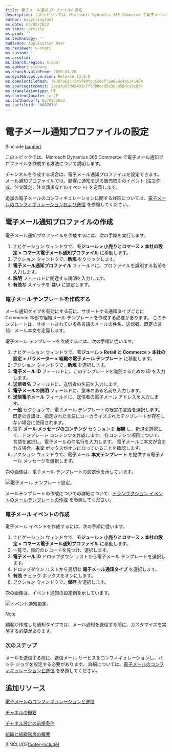 ```yaml
---
title: 電子メール通知プロファイルの設定
description: このトピックでは、Microsoft Dynamics 365 Commerce で電子メール通知プロファイルを作成する方法について説明します。
author: bicyclingfool
ms.date: 02/02/2022
ms.topic: article
ms.prod: ''
ms.technology: ''
audience: Application User
ms.reviewer: v-chgri
ms.custom: ''
ms.assetid: ''
ms.search.region: Global
ms.author: stuharg
ms.search.validFrom: 2020-01-20
ms.dyn365.ops.version: Release 10.0.8
ms.openlocfilehash: 7a7d796a173a6f9dfcd62e1f73e078cac614145e
ms.sourcegitcommit: 2aca3a95d42403c7f5d80dcd5e3ee958dca5c894
ms.translationtype: HT
ms.contentlocale: ja-JP
ms.lasthandoff: 02/03/2022
ms.locfileid: "8087870"
---
```

# <a name="set-up-an-email-notification-profile"></a>電子メール通知プロファイルの設定

[!include [banner](includes/banner.md)]

このトピックでは、Microsoft Dynamics 365 Commerce で電子メール通知プロファイルを作成する方法について説明します。

チャンネルを作成する場合は、電子メール通知プロファイルを設定できます。 メール通知プロファイルでは、顧客に通知を送る販売取引のイベント (注文作成、注文確定、注文請求などのイベント) を定義します。 

追加の電子メールのコンフィギュレーションに関する詳細については、[電子メールのコンフィギュレーションおよび送信](../fin-ops-core/fin-ops/organization-administration/configure-email.md?toc=/dynamics365/commerce/toc.json) を参照してください。

## <a name="create-an-email-notification-profile"></a>電子メール通知プロファイルの作成

電子メール通知プロファイルを作成するには、次の手順を実行します。

1. ナビゲーション ウィンドウで、**モジュール \> 小売りとコマース \> 本社の設定 \> コマース電子メール通知プロファイル** に移動します。
1. アクション ウィンドウで、**新規** をクリックします。
1. **電子メール通知プロファイル** フィールドに、プロファイルを識別する名前を入力します。
1. **説明** フィールドに関連する説明を入力します。
1. **有効な** スイッチを **はい** に設定します。

### <a name="create-an-email-template"></a>電子メール テンプレートを作成する

メール通知タイプを有効にする前に、サポートする通知タイプごとに Commerce 本部で組織メール テンプレートを作成する必要があります。 このテンプレートは、サポートされている各言語のメールの件名、送信者、既定の言語、メール本文を定義します。

電子メール テンプレートを作成するには、次の手順に従います。

1. ナビゲーション ウィンドウで、**モジュール \> Retail と Commerce \> 本社の設定 \> パラメーター \> 組織の電子メール テンプレート** に移動します。
1. アクション ウィンドウで、**新規** を選択します。
1. **電子メール ID** フィールドに、このテンプレートを識別するための ID を入力します。
1. **送信者名** フィールドに、送信者の名前を入力します。
1. **電子メールの説明** フィールドに、意味のある名前を入力します。
1. **送信電子メール** フィールドに、送信者の電子メール アドレスを入力します。
1. **一般** セクションで、電子メール テンプレートの既定の言語を選択します。 既定の言語は、指定された言語にローカライズされたテンプレートが存在しない場合に使用されます。
1. 電子 **メール メッセージのコンテンツ** セクションを **展開** し、新規を選択して、テンプレート コンテンツを作成します。 各コンテンツ項目について、言語を選択し、電子メールの件名行を入力します。 電子メールに本文が含まれる場合、**本文** ボックスがオンになっていることを確認します。
1. アクション ウィンドウで、電子メール **本文テンプレート** を提供する電子メール メッセージを選択します。

次の画像は、電子メール テンプレートの設定例を示しています。

![電子メール テンプレート設定。](media/email-template.png)

メールテンプレートの作成についての詳細について、[トランザクション イベントのメールテンプレートの作成](email-templates-transactions.md) を参照してください。 

### <a name="create-an-email-event"></a>電子メール イベントの作成

電子メール イベントを作成するには、次の手順に従います。

1. ナビゲーション ウィンドウで、**モジュール \> 小売りとコマース \> 本社の設定 \> コマース電子メール通知プロファイル** に移動します。
1. 一覧で、目的のレコードを見つけ、選択します。 
1. **電子メール ID** ドロップダウン リストから電子メール テンプレートを選択します。
1. ドロップダウン リストから適切な **電子メール通知タイプ** を選択します。
1. **有効** チェック ボックスをオンにします。
1. アクション ウィンドウで、**保存** を選択します。

次の画像は、イベント通知の設定例を示しています。

![イベント通知設定。](media/email-notification-profile.png)

> [!NOTE]
> 顧客が作成した通知タイプでは、メール通知を送信する前に、カスタマイズを実施する必要があります。

### <a name="next-steps"></a>次のステップ

メールを送信する前に、送信メール サービスをコンフィギュレーションし、バッチ ジョブを設定する必要があります。 詳細については、[電子メールのコンフィギュレーションと送信](../fin-ops-core/fin-ops/organization-administration/configure-email.md?toc=/dynamics365/commerce/toc.json) を参照してください。

## <a name="additional-resources"></a>追加リソース

[電子メールのコンフィギュレーションと送信](../fin-ops-core/fin-ops/organization-administration/configure-email.md?toc=/dynamics365/commerce/toc.json)

[チャネルの概要](channels-overview.md)

[チャネル設定の前提条件](channels-prerequisites.md)

[組織と組織階層の概要](../fin-ops-core/fin-ops/organization-administration/organizations-organizational-hierarchies.md?toc=/dynamics365/commerce/toc.json)


[!INCLUDE[footer-include](../includes/footer-banner.md)]
